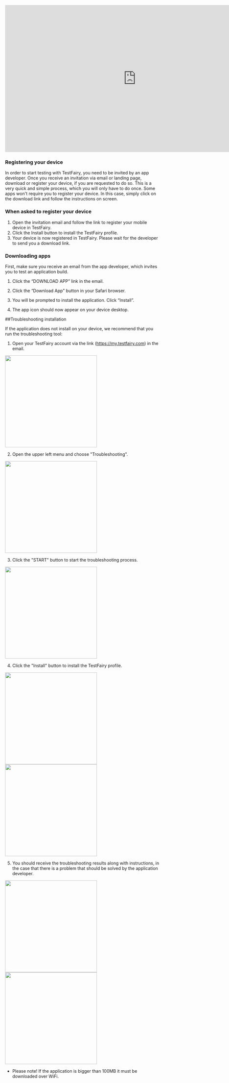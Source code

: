 
<iframe width="854" height="480" src="https://www.youtube.com/embed/YqhiGrh7vjc" frameborder="0" allow="autoplay; encrypted-media" allowfullscreen></iframe>


### Registering your device

In order to start testing with TestFairy, you need to be invited by an app developer.
Once you receive an invitation via email or landing page, download or register your device, if you are requested to do so.
This is a very quick and simple process, which you will only have to do once.
Some apps won't require you to register your device. In this case, simply click on the download link and follow the instructions on screen. 

### When asked to register your device

1. Open the invitation email and follow the link to register your mobile device in TestFairy.
2. Click the Install button to install the TestFairy profile.
3. Your device is now registered in TestFairy. Please wait for the developer to send you a download link.


### Downloading apps

First, make sure you receive an email from the app developer, which invites you to test an application build.

1. Click the “DOWNLOAD APP” link in the email.

2. Click the “Download App" button in your Safari browser.

3. You will be prompted to install the application. Click “Install”.

4. The app icon should now appear on your device desktop. 

##Troubleshooting installation

If the application does not install on your device, we recommend that you run the troubleshooting tool:

1. Open your TestFairy account via the link (https://my.testfairy.com) in the email.

<img src="/img/tester/31-mytestfairy.png" width="300"/>

2. Open the upper left menu and choose "Troubleshooting".

<img src="/img/tester/32-mytestfairy-menu.png" width="300"/>

3. Click the "START" button to start the troubleshooting process.

<img src="/img/tester/33-mytestfairy-trbl-start.png" width="300"/> 

4. Click the "Install" button to install the TestFairy profile.

<img src="/img/tester/34-profile.png" width="300"/> <img src="/img/tester/35-profile-install.png" width="300"/> 

5. You should receive the troubleshooting results along with instructions, in the case that there is a problem that should be solved by the application developer.

<img src="/img/tester/35-trble-done-success.png" width="300"/> <img src="/img/tester/36-trble-doe-fail.png" width="300"/>

* Please note! If the application is bigger than 100MB it must be downloaded over WiFi.




